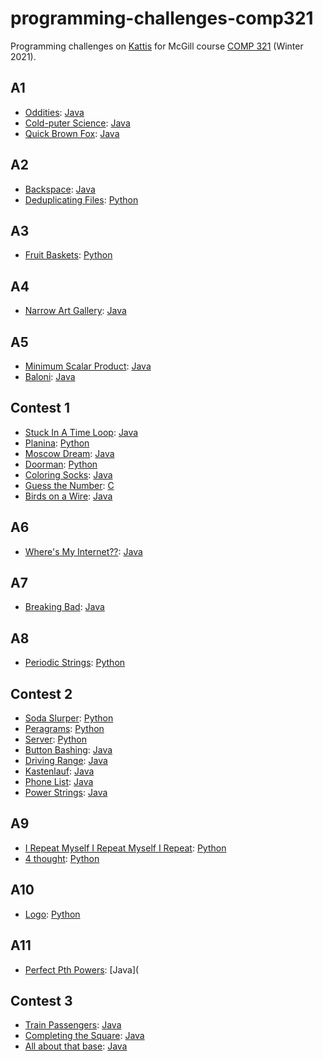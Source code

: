 # programming-challenges-comp321
Programming challenges on [Kattis](https://open.kattis.com/) for McGill course [COMP 321](https://www.mcgill.ca/study/2020-2021/courses/comp-321) (Winter 2021).


## A1
- [Oddities](https://open.kattis.com/problems/oddities): [Java](https://github.com/elinorpd/programming-challenges-comp321/blob/main/A1/Oddities_260883135.java)
- [Cold-puter Science](https://open.kattis.com/problems/cold): [Java](https://github.com/elinorpd/programming-challenges-comp321/blob/main/A1/Cold_260883135.java)
- [Quick Brown Fox](https://open.kattis.com/problems/quickbrownfox): [Java](https://github.com/elinorpd/programming-challenges-comp321/blob/main/A1/QuickBrownFox_260883135.java)

## A2
- [Backspace](https://open.kattis.com/problems/backspace): [Java](https://github.com/elinorpd/programming-challenges-comp321/blob/main/A2/backspace_260883135.java)
- [Deduplicating Files](https://open.kattis.com/problems/deduplicatingfiles): [Python](https://github.com/elinorpd/programming-challenges-comp321/blob/main/A2/deduplicatingfiles_260883135.py)

## A3
- [Fruit Baskets](https://open.kattis.com/problems/fruitbaskets): [Python](https://github.com/elinorpd/programming-challenges-comp321/blob/main/A3/fruitbaskets_260883135.py)

## A4
- [Narrow Art Gallery](https://open.kattis.com/problems/narrowartgallery): [Java](https://github.com/elinorpd/programming-challenges-comp321/blob/main/A4/narrowartgallery_260883135.java)

## A5
- [Minimum Scalar Product](https://open.kattis.com/problems/minimumscalar): [Java](https://github.com/elinorpd/programming-challenges-comp321/blob/main/A5/minimumscalar_260883135.java)
- [Baloni](https://open.kattis.com/problems/baloni): [Java](https://github.com/elinorpd/programming-challenges-comp321/blob/main/A5/baloni_260883135.java)

## Contest 1
- [Stuck In A Time Loop](https://open.kattis.com/problems/timeloop): [Java](https://github.com/elinorpd/programming-challenges-comp321/blob/main/Contest1/timeloop_260883135.java)
- [Planina](https://open.kattis.com/problems/planina): [Python](https://github.com/elinorpd/programming-challenges-comp321/blob/main/Contest1/planina_260883136.py)
- [Moscow Dream](https://open.kattis.com/problems/moscowdream): [Java](https://github.com/elinorpd/programming-challenges-comp321/blob/main/Contest1/moscowdream_260883135.java)
- [Doorman](https://open.kattis.com/problems/doorman): [Python](https://github.com/elinorpd/programming-challenges-comp321/blob/main/Contest1/doorman_260883135.py)
- [Coloring Socks](https://open.kattis.com/problems/color): [Java](https://github.com/elinorpd/programming-challenges-comp321/blob/main/Contest1/color_260883135.java)
- [Guess the Number](https://open.kattis.com/problems/guess): [C](https://github.com/elinorpd/programming-challenges-comp321/blob/main/Contest1/guess_260883135.c)
- [Birds on a Wire](https://open.kattis.com/problems/birds): [Java](https://github.com/elinorpd/programming-challenges-comp321/blob/main/Contest1/birds_260883135.java)


## A6
- [Where's My Internet??](https://open.kattis.com/problems/wheresmyinternet): [Java](https://github.com/elinorpd/programming-challenges-comp321/blob/main/A6/wheresmyinternet_260883135.java)

## A7
- [Breaking Bad](https://open.kattis.com/problems/breakingbad): [Java](https://github.com/elinorpd/programming-challenges-comp321/blob/main/A7/breakingbad_260883135.java)

## A8
- [Periodic Strings](https://open.kattis.com/problems/periodicstrings): [Python](https://github.com/elinorpd/programming-challenges-comp321/blob/main/A8/periodicstrings_260883135.py)

## Contest 2
- [Soda Slurper](https://open.kattis.com/problems/sodaslurper): [Python](https://github.com/elinorpd/programming-challenges-comp321/blob/main/Contest2/sodaslurper_260883135.py)
- [Peragrams](https://open.kattis.com/problems/peragrams): [Python](https://github.com/elinorpd/programming-challenges-comp321/blob/main/Contest2/peragrams_260883135.py)
- [Server](https://open.kattis.com/problems/server): [Python](https://github.com/elinorpd/programming-challenges-comp321/blob/main/Contest2/server_260883135.py)
- [Button Bashing](https://open.kattis.com/problems/buttonbashing): [Java](https://github.com/elinorpd/programming-challenges-comp321/blob/main/Contest2/buttonbashing_260883135.java)
- [Driving Range](https://open.kattis.com/problems/drivingrange): [Java](https://github.com/elinorpd/programming-challenges-comp321/blob/main/Contest2/drivingrange_260883135.java)
- [Kastenlauf](https://open.kattis.com/problems/kastenlauf): [Java](https://github.com/elinorpd/programming-challenges-comp321/blob/main/Contest2/kastenlauf_260883135.java)
- [Phone List](https://open.kattis.com/problems/phonelist): [Java](https://github.com/elinorpd/programming-challenges-comp321/blob/main/Contest2/phonelist_260883135.java)
- [Power Strings](https://open.kattis.com/problems/powerstrings): [Java](https://github.com/elinorpd/programming-challenges-comp321/blob/main/Contest2/powerstrings_260883135.java)

## A9
- [I Repeat Myself I Repeat Myself I Repeat](https://open.kattis.com/problems/irepeatmyself): [Python](https://github.com/elinorpd/programming-challenges-comp321/blob/main/A9/irepeatmyself_260883135.py)
- [4 thought](https://open.kattis.com/problems/4thought): [Python](https://github.com/elinorpd/programming-challenges-comp321/blob/main/A9/4thought_260883135.py)

## A10
- [Logo](https://open.kattis.com/problems/logo): [Python](https://github.com/elinorpd/programming-challenges-comp321/blob/main/A10/logo_260883135.py)

## A11
- [Perfect Pth Powers](https://open.kattis.com/problems/perfectpowers): [Java](

## Contest 3
- [Train Passengers](https://open.kattis.com/problems/trainpassengers): [Java](https://github.com/elinorpd/programming-challenges-comp321/blob/main/Contest3/trainpassengers_260883135.java)
- [Completing the Square](https://open.kattis.com/problems/completingthesquare): [Java](https://github.com/elinorpd/programming-challenges-comp321/blob/main/Contest3/completingthesquare_260883135.java)
- [All about that base](https://open.kattis.com/problems/allaboutthatbase): [Java](https://github.com/elinorpd/programming-challenges-comp321/blob/main/Contest3/allaboutthatbase_260883135.java)
